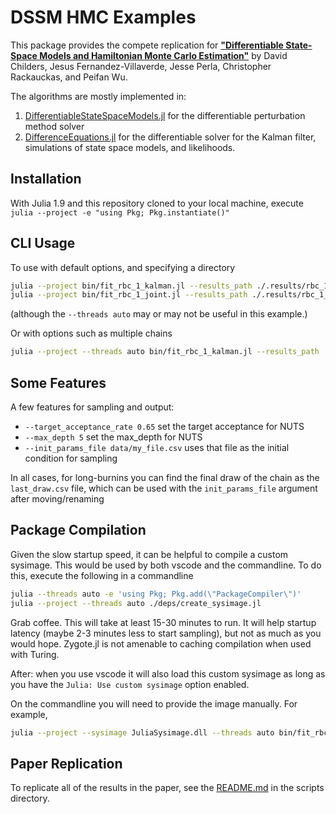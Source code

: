 # DSSM HMC Examples

This package provides the compete replication for [__"Differentiable State-Space Models and Hamiltonian Monte Carlo Estimation"__](https://www.jesseperla.com/publication/diff-state-space/diff-state-space.pdf) by David Childers, Jesus Fernandez-Villaverde, Jesse Perla, Christopher Rackauckas, and Peifan Wu.

The algorithms are mostly implemented in:
1. [DifferentiableStateSpaceModels.jl](https://github.com/HighDimensionalEconLab/DifferentiableStateSpaceModels.jl) for the differentiable perturbation method solver
2. [DifferenceEquations.jl](https://github.com/SciML/DifferenceEquations.jl/) for the differentiable solver for the Kalman filter, simulations of state space models, and likelihoods.

## Installation
With Julia 1.9 and this repository cloned to your local machine, execute `julia --project -e "using Pkg; Pkg.instantiate()"`

## CLI Usage
To use with default options, and specifying a directory
```bash
julia --project bin/fit_rbc_1_kalman.jl --results_path ./.results/rbc_1_kalman --overwrite_results true --num_samples 100
julia --project bin/fit_rbc_1_joint.jl --results_path ./.results/rbc_1_joint --overwrite_results true --num_samples 100
```
(although the `--threads auto` may or may not be useful in this example.)

Or with options such as multiple chains
```bash
julia --project --threads auto bin/fit_rbc_1_kalman.jl --results_path ./.results/rbc_1_kalman --overwrite_results true --num_samples 1000 --num_chains 8
```

## Some Features
A few features for sampling and output:
- `--target_acceptance_rate 0.65` set the target acceptance for NUTS
- `--max_depth 5` set the max_depth for NUTS
- `--init_params_file data/my_file.csv` uses that file as the initial condition for sampling

In all cases, for long-burnins you can find the final draw of the chain as the `last_draw.csv` file, which can be used with the `init_params_file` argument after moving/renaming
## Package Compilation
Given the slow startup speed, it can be helpful to compile a custom sysimage.  This would be used by both vscode and the commandline.  To do this, execute the following in a commandline
```bash
julia --threads auto -e 'using Pkg; Pkg.add(\"PackageCompiler\")'
julia --project --threads auto ./deps/create_sysimage.jl
```

Grab coffee.  This will take at least 15-30 minutes to run.  It will help startup latency (maybe 2-3 minutes less to start sampling), but not as much as you would hope.  Zygote.jl is not amenable to caching compilation when used with Turing.

After: when you use vscode it will also load this custom sysimage as long as you have the `Julia: Use custom sysimage` option enabled.

On the commandline you will need to provide the image manually.  For example, 
```bash
julia --project --sysimage JuliaSysimage.dll --threads auto bin/fit_rbc_1_kalman.jl --results_path ./.results/rbc_1_kalman --overwrite_results true --num_samples 1000
```

## Paper Replication
To replicate all of the results in the paper, see the [README.md](scripts/README.md) in the scripts directory.